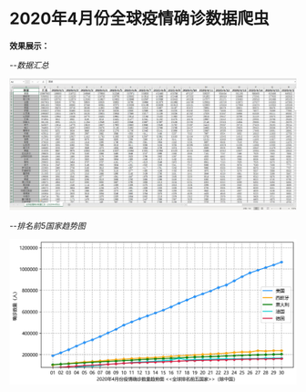 2020年4月份全球疫情确诊数据爬虫
===
**效果展示：**

*--数据汇总*

![Running](https://github.com/pipipp/Spiders/blob/master/spiders/global_epidemic_query_spider/images/数据汇总.jpg)

*--排名前5国家趋势图*

![Running](https://github.com/pipipp/Spiders/blob/master/spiders/global_epidemic_query_spider/images/趋势图.jpg)
